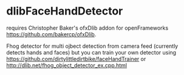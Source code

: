 # dlibFaceHandDetector
requires Christopher Baker's ofxDlib addon for openFrameworks https://github.com/bakercp/ofxDlib.

Fhog detector for multi ojbect detection from camera feed (currently detects hands and faces) but you can train your own detector using https://github.com/dirtylittledirtbike/faceHandTrainer or http://dlib.net/fhog_object_detector_ex.cpp.html

